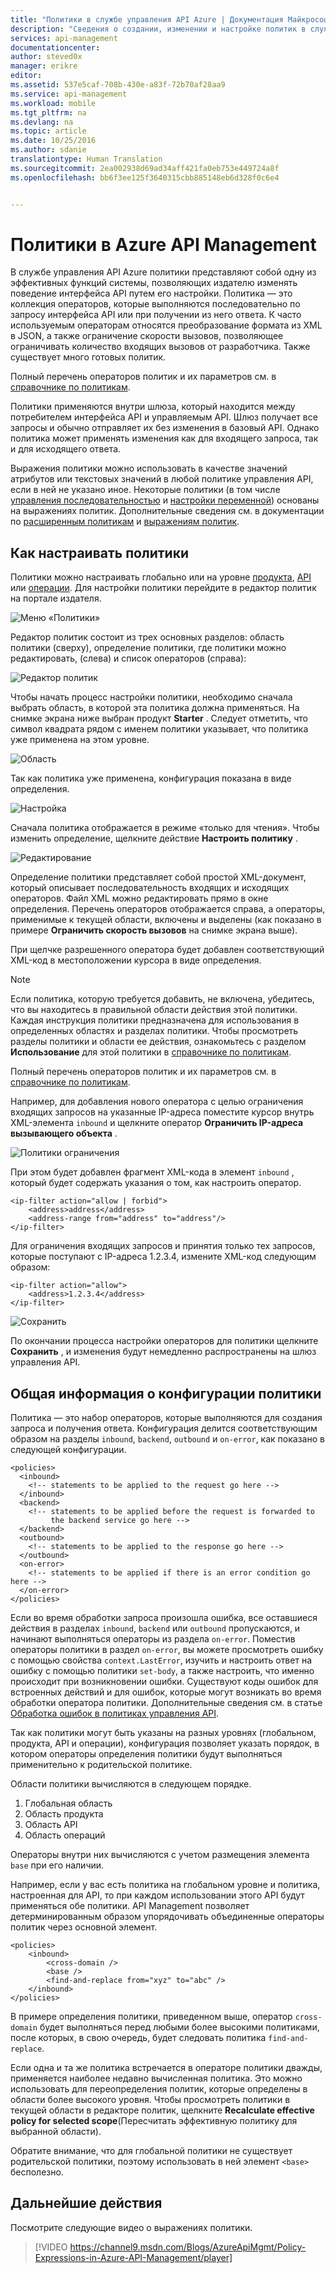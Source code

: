 ```yaml
---
title: "Политики в службе управления API Azure | Документация Майкрософт"
description: "Сведения о создании, изменении и настройке политик в службе управления API."
services: api-management
documentationcenter: 
author: steved0x
manager: erikre
editor: 
ms.assetid: 537e5caf-708b-430e-a83f-72b70af28aa9
ms.service: api-management
ms.workload: mobile
ms.tgt_pltfrm: na
ms.devlang: na
ms.topic: article
ms.date: 10/25/2016
ms.author: sdanie
translationtype: Human Translation
ms.sourcegitcommit: 2ea002938d69ad34aff421fa0eb753e449724a8f
ms.openlocfilehash: bb6f3ee125f3640315cbb885148eb6d328f0c6e4


---
```

# <a name="policies-in-azure-api-management"></a>Политики в Azure API Management
В службе управления API Azure политики представляют собой одну из эффективных функций системы, позволяющих издателю изменять поведение интерфейса API путем его настройки. Политика — это коллекция операторов, которые выполняются последовательно по запросу интерфейса API или при получении из него ответа. К часто используемым операторам относятся преобразование формата из XML в JSON, а также ограничение скорости вызовов, позволяющее ограничивать количество входящих вызовов от разработчика. Также существует много готовых политик.

Полный перечень операторов политик и их параметров см. в [справочнике по политикам][справочнике по политикам].

Политики применяются внутри шлюза, который находится между потребителем интерфейса API и управляемым API. Шлюз получает все запросы и обычно отправляет их без изменения в базовый API. Однако политика может применять изменения как для входящего запроса, так и для исходящего ответа.

Выражения политики можно использовать в качестве значений атрибутов или текстовых значений в любой политике управления API, если в ней не указано иное. Некоторые политики (в том числе [управления последовательностью][Управление потоками] и [настройки переменной][Задание переменной]) основаны на выражениях политик. Дополнительные сведения см. в документации по [расширенным политикам][Расширенные политики] и [выражениям политик][Выражения политики].

## <a name="scopes"> </a>Как настраивать политики
Политики можно настраивать глобально или на уровне [продукта][Продукт], [API][API] или [операции][операции]. Для настройки политики перейдите в редактор политик на портале издателя.

![Меню «Политики»][policies-menu]

Редактор политик состоит из трех основных разделов: область политики (сверху), определение политики, где политики можно редактировать, (слева) и список операторов (справа):

![Редактор политик][policies-editor]

Чтобы начать процесс настройки политики, необходимо сначала выбрать область, в которой эта политика должна применяться. На снимке экрана ниже выбран продукт **Starter** . Следует отметить, что символ квадрата рядом с именем политики указывает, что политика уже применена на этом уровне.

![Область][policies-scope]

Так как политика уже применена, конфигурация показана в виде определения.

![Настройка][policies-configure]

Сначала политика отображается в режиме «только для чтения». Чтобы изменить определение, щелкните действие **Настроить политику** .

![Редактирование][policies-edit]

Определение политики представляет собой простой XML-документ, который описывает последовательность входящих и исходящих операторов. Файл XML можно редактировать прямо в окне определения. Перечень операторов отображается справа, а операторы, применимые к текущей области, включены и выделены (как показано в примере **Ограничить скорость вызовов** на снимке экрана выше).

При щелчке разрешенного оператора будет добавлен соответствующий XML-код в местоположении курсора в виде определения. 

> [!NOTE]
> Если политика, которую требуется добавить, не включена, убедитесь, что вы находитесь в правильной области действия этой политики. Каждая инструкция политики предназначена для использования в определенных областях и разделах политики. Чтобы просмотреть разделы политики и области ее действия, ознакомьтесь с разделом **Использование** для этой политики в [справочнике по политикам][справочнике по политикам].
> 
> 

Полный перечень операторов политик и их параметров см. в [справочнике по политикам][справочнике по политикам].

Например, для добавления нового оператора с целью ограничения входящих запросов на указанные IP-адреса поместите курсор внутрь XML-элемента `inbound` и щелкните оператор **Ограничить IP-адреса вызывающего объекта** .

![Политики ограничения][policies-restrict]

При этом будет добавлен фрагмент XML-кода в элемент `inbound` , который будет содержать указания о том, как настроить оператор.

    <ip-filter action="allow | forbid">
        <address>address</address>
        <address-range from="address" to="address"/>
    </ip-filter>

Для ограничения входящих запросов и принятия только тех запросов, которые поступают с IP-адреса 1.2.3.4, измените XML-код следующим образом:

    <ip-filter action="allow">
        <address>1.2.3.4</address>
    </ip-filter>

![Сохранить][policies-save]

По окончании процесса настройки операторов для политики щелкните **Сохранить** , и изменения будут немедленно распространены на шлюз управления API.

## <a name="sections"> </a>Общая информация о конфигурации политики
Политика — это набор операторов, которые выполняются для создания запроса и получения ответа. Конфигурация делится соответствующим образом на разделы `inbound`, `backend`, `outbound` и `on-error`, как показано в следующей конфигурации.

    <policies>
      <inbound>
        <!-- statements to be applied to the request go here -->
      </inbound>
      <backend>
        <!-- statements to be applied before the request is forwarded to 
             the backend service go here -->
      </backend>
      <outbound>
        <!-- statements to be applied to the response go here -->
      </outbound>
      <on-error>
        <!-- statements to be applied if there is an error condition go here -->
      </on-error>
    </policies> 

Если во время обработки запроса произошла ошибка, все оставшиеся действия в разделах `inbound`, `backend` или `outbound` пропускаются, и начинают выполняться операторы из раздела `on-error`. Поместив операторы политики в раздел `on-error`, вы можете просмотреть ошибку с помощью свойства `context.LastError`, изучить и настроить ответ на ошибку с помощью политики `set-body`, а также настроить, что именно происходит при возникновении ошибки. Существуют коды ошибок для встроенных действий и для ошибок, которые могут возникать во время обработки оператора политики. Дополнительные сведения см. в статье [Обработка ошибок в политиках управления API](https://msdn.microsoft.com/library/azure/mt629506.aspx).

Так как политики могут быть указаны на разных уровнях (глобальном, продукта, API и операции), конфигурация позволяет указать порядок, в котором операторы определения политики будут выполняться применительно к родительской политике. 

Области политики вычисляются в следующем порядке.

1. Глобальная область
2. Область продукта
3. Область API
4. Область операций

Операторы внутри них вычисляются с учетом размещения элемента `base` при его наличии.

Например, если у вас есть политика на глобальном уровне и политика, настроенная для API, то при каждом использовании этого API будут применяться обе политики. API Management позволяет детерминированным образом упорядочивать объединенные операторы политик через основной элемент. 

    <policies>
        <inbound>
            <cross-domain />
            <base />
            <find-and-replace from="xyz" to="abc" />
        </inbound>
    </policies>

В примере определения политики, приведенном выше, оператор `cross-domain` будет выполняться перед любыми более высокими политиками, после которых, в свою очередь, будет следовать политика `find-and-replace`.

Если одна и та же политика встречается в операторе политики дважды, применяется наиболее недавно вычисленная политика. Это можно использовать для переопределения политик, которые определены в области более высокого уровня. Чтобы просмотреть политики в текущей области в редакторе политик, щелкните **Recalculate effective policy for selected scope**(Пересчитать эффективную политику для выбранной области).

Обратите внимание, что для глобальной политики не существует родительской политики, поэтому использовать в ней элемент `<base>` бесполезно. 

## <a name="next-steps"></a>Дальнейшие действия
Посмотрите следующие видео о выражениях политики.

> [!VIDEO https://channel9.msdn.com/Blogs/AzureApiMgmt/Policy-Expressions-in-Azure-API-Management/player]
> 
> 

[справочнике по политикам]: api-management-policy-reference.md
[Продукт]: api-management-howto-add-products.md
[API]: api-management-howto-add-products.md#add-apis 
[операции]: api-management-howto-add-operations.md

[Расширенные политики]: https://msdn.microsoft.com/library/azure/dn894085.aspx
[Управление потоками]: https://msdn.microsoft.com/library/azure/dn894085.aspx#choose
[Задание переменной]: https://msdn.microsoft.com/library/azure/dn894085.aspx#set_variable
[Выражения политики]: https://msdn.microsoft.com/library/azure/dn910913.aspx

[policies-menu]: ./media/api-management-howto-policies/api-management-policies-menu.png
[policies-editor]: ./media/api-management-howto-policies/api-management-policies-editor.png
[policies-scope]: ./media/api-management-howto-policies/api-management-policies-scope.png
[policies-configure]: ./media/api-management-howto-policies/api-management-policies-configure.png
[policies-edit]: ./media/api-management-howto-policies/api-management-policies-edit.png
[policies-restrict]: ./media/api-management-howto-policies/api-management-policies-restrict.png
[policies-save]: ./media/api-management-howto-policies/api-management-policies-save.png



<!--HONumber=Nov16_HO3-->


